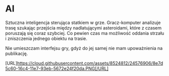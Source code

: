 # AI

Sztuczna inteligencja sterująca statkiem w grze.
Gracz-komputer analizuje trasę szukając przejścia między nadlatującymi asteroidami, które z czasem poruszają się coraz szybciej.
Co pewien czas ma możliwość oddania strzału i zniszczenia jednego obiektu na trasie.

Nie umieszczam interfejsu gry, gdyż do jej samej nie mam upoważnienia na publikację.

[URL]https://cloud.githubusercontent.com/assets/8524812/24576906/8e7d5c60-16c4-11e7-93eb-5672e24f20da.PNG[/URL]
